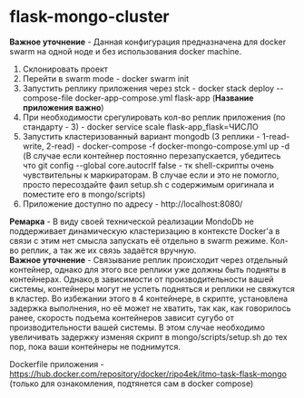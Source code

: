 # flask-mongo-cluster
**Важное уточнение** - Данная конфигурация предназначена для docker swarm на одной ноде и без использования docker machine.

1. Склонировать проект
2. Перейти в swarm mode - docker swarm init
3. Запустить реплику приложения через stck - docker stack deploy --compose-file docker-app-compose.yml flask-app (**Название приложения важно**)
5. При необходимости срегулировать кол-во реплик приложения (по стандарту - 3) - docker service scale flask-app_flask=ЧИСЛО
6. Запустить кластеризованный вариант mongodb (3 реплики - 1-read-write, 2-read) - docker-compose -f docker-mongo-compose.yml up -d (В случае если контейнер постоянно перезапускается, убедитесь что git config --global core.autocrlf false - тк shell-скрипты очень чувствительны к маркираторам. В случае если и это не помогло, просто пересоздайте фаил setup.sh с содержимым оригинала и поместите его в mongo/scripts) 
7. Приложение доступно по адресу - http://localhost:8080/


**Ремарка** - В виду своей технической реализации MondoDb не поддерживает динамическую кластеризацию в контексте Docker'a в связи с этим нет смысла запускать её отдельно в swarm режиме. Кол-во реплик, а так же их связь задаётся вручную.   
**Важное уточнение** - Связывание реплик происходит через отдельный контейнер, однако для этого все реплики уже должны быть подняты в контейнерах. Однако,в зависимости от производительности вашей системы, контейнеры могут не успеть подняться и реплики не свяжутся в кластер. Во избежании этого в 4 контейнере, в скрипте, установлена задержка выполнения, но её может не хватить, так как, как говорилось ранее, скорость подъема контейнеров зависит сугубо от производительности вашей системы. В этом случае необходимо увеличивать задержку изменяя скрипт в mongo/scripts/setup.sh до тех пор, пока ваши контейнеры не поднимутся.



Dockerfile приложения - https://hub.docker.com/repository/docker/ripo4ek/itmo-task-flask-mongo (только для ознакомления, подтянется сам в docker compose)
